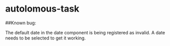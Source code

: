 # autolomous-task

##Known bug:

The default date in the date component is being registered as invalid. A date needs to be selected to get it working.